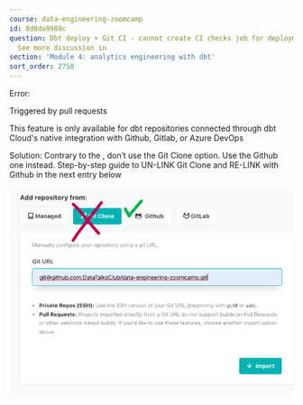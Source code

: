 ```yaml
---
course: data-engineering-zoomcamp
id: 8d8da9989c
question: Dbt deploy + Git CI - cannot create CI checks job for deployment to Production.
  See more discussion in
section: 'Module 4: analytics engineering with dbt'
sort_order: 2750
---
```


Error:

Triggered by pull requests

This feature is only available for dbt repositories connected through dbt Cloud's native integration with Github, Gitlab, or Azure DevOps

Solution: Contrary to the , don’t use the Git Clone option. Use the Github one instead. Step-by-step guide to UN-LINK Git Clone and RE-LINK with Github in the next entry below

![Image](images/data-engineering-zoomcamp/image_c35c101c.png)

